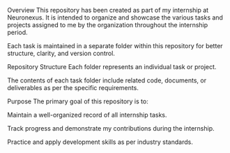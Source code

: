 Overview
This repository has been created as part of my internship at Neuronexus.
It is intended to organize and showcase the various tasks and projects assigned to me by the organization throughout the internship period.

Each task is maintained in a separate folder within this repository for better structure, clarity, and version control.

Repository Structure
Each folder represents an individual task or project.

The contents of each task folder include related code, documents, or deliverables as per the specific requirements.

Purpose
The primary goal of this repository is to:

Maintain a well-organized record of all internship tasks.

Track progress and demonstrate my contributions during the internship.

Practice and apply development skills as per industry standards.
